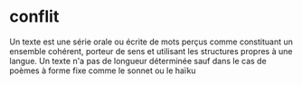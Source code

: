 # conflit
Un texte est une série orale ou écrite de mots perçus comme constituant un ensemble cohérent, porteur de sens et utilisant les structures propres à une langue. Un texte n'a pas de longueur déterminée sauf dans le cas de poèmes à forme fixe comme le sonnet ou le haïku
